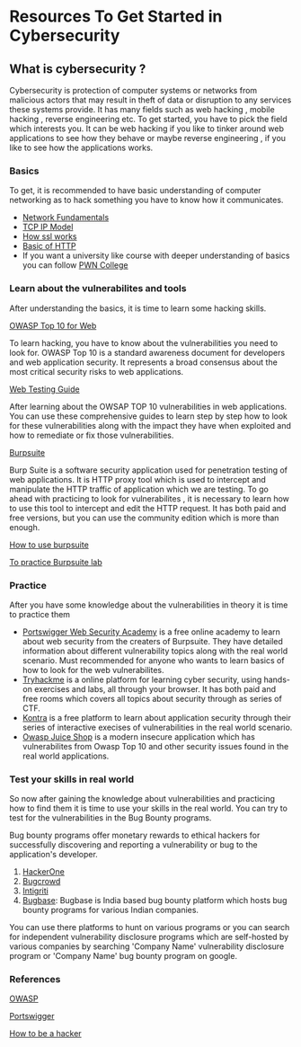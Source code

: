 # Resources To Get Started in Cybersecurity

## What is cybersecurity ?

Cybersecurity is protection of computer systems or networks from malicious actors that may result in theft of data or disruption to any services these systems provide. It has many fields such as web hacking , mobile hacking , reverse engineering etc. To get started, you have to pick the field which interests you. It can be web hacking if you like to tinker around web applications to see how they behave or maybe reverse engineering , if you like to see how the applications works.


### Basics

To get, it is recommended to have basic understanding of computer networking as to hack something you have to know how it communicates.

- [Network Fundamentals](https://www.youtube.com/watch?v=9uebakqWlB0)
- [TCP IP Model](https://www.youtube.com/watch?v=e5DEVa9eSN0)
- [How ssl works](https://howhttps.works/)
- [Basic of HTTP](https://developer.mozilla.org/en-US/docs/Web/HTTP/Overview)
- If you want a university like course with deeper understanding of basics you can follow [PWN College](https://pwn.college/intro-to-cybersecurity/)

### Learn about the vulnerabilites and tools

After understanding the basics, it is time to learn some hacking skills.

[OWASP Top 10 for Web](https://owasp.org/Top10/)

To learn hacking, you have to know about the vulnerabilities you need to look for. OWASP Top 10 is a standard awareness document for developers and web application security. It represents a broad consensus about the most critical security risks to web applications.

[Web Testing Guide](https://owasp.org/www-project-web-security-testing-guide/latest/)

After learning about the OWSAP TOP 10 vulnerabilities in web applications. You can use these comprehensive guides to learn step by step how to look for these vulnerabilities along with the impact they have when exploited and how to remediate or fix those vulnerabilities.

[Burpsuite](https://portswigger.net/burp/communitydownload)

Burp Suite is a software security application used for penetration testing of web applications. It is HTTP proxy tool which is used to intercept and manipulate the HTTP traffic of application which we are testing. To go ahead with practicing to look for vulnerabilites , it is necessary to learn how to use this tool to intercept and edit the HTTP request. It has both paid and free versions, but you can use the community edition which is more than enough.

[How to use burpsuite](https://www.youtube.com/watch?v=LSqC9qgEMi0&list=PLxhvVyxYRviajtnHaICLg_ZcY47TpgGjR)

[To practice Burpsuite lab](https://tryhackme.com/room/burpsuitebasics)

### Practice

After you have some knowledge about the vulnerabilities in theory it is time to practice them

- [Portswigger Web Security Academy](https://portswigger.net/web-security/getting-started) is a free online academy to learn about web security from the creaters of Burpsuite. They have detailed information about different vulnerability topics along with the real world scenario. Must recommended for anyone who wants to learn basics of how to look for the web vulnerabilites.
- [Tryhackme](https://tryhackme.com/) is a online platform for learning cyber security, using hands-on exercises and labs, all through your browser. It has both paid and free rooms which covers all topics about security through as series of CTF.
- [Kontra](https://application.security/free/owasp-top-10) is a free platform to learn about application security through their series of interactive execises of vulnerabilities in the real world scenario.
- [Owasp Juice Shop](https://github.com/juice-shop/juice-shop) is a modern insecure application which has vulnerabilites from Owasp Top 10 and other security issues found in the real world applications.


### Test your skills in real world

So now after gaining the knowledge about vulnerabilities and practicing how to find them it is time to use your skills in the real world. You can try to test for the vulnerabilities in the Bug Bounty programs.

Bug bounty programs offer monetary rewards to ethical hackers for successfully discovering and reporting a vulnerability or bug to the application's developer.

1. [HackerOne](https://hackerone.com/bug-bounty-programs)
2. [Bugcrowd](https://bugcrowd.com/engagements?category=bug_bounty&page=1&sort_by=promoted&sort_direction=desc)
3. [Intigriti](https://www.intigriti.com/programs)
4. [Bugbase](https://bugbase.in/programs): Bugbase is India based bug bounty platform which hosts bug bounty programs for various Indian companies.

You can use there platforms to hunt on various programs or you can search for independent vulnerability disclosure programs which are self-hosted by various companies by searching 'Company Name' vulnerability disclosure program or 'Company Name' bug bounty program on google.

### References

[OWASP](https://owasp.org/www-project-top-ten/)

[Portswigger](https://portswigger.net/web-security/)

[How to be a hacker](https://github.com/s0md3v/be-a-hacker)